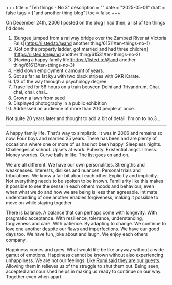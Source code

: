 +++
title = "Ten things - No  3"
description = ""
date = "2025-05-01"
draft = false
tags = ["and another thing blog"]
toc = false
+++

On December 24th, 2006 I posted on the blog I had then, a list of ten things I'd done: 

1. [Bungee jumped from a railway bridge over the Zambezi River at Victoria Falls](https://listed.to/@and another thing/61511/ten-things-no-1)
2. [Got on the property ladder, got married and had three children](https://listed.to/@and another thing/61531/ten-things-no-2)
3. [Having a happy family life](https://listed.to/@and another thing/61613/ten-things-no-3)
4. Held down employment x amount of years.
5. Got as far as 1st kyu with two black stripes with GKR Karate.
6. 1/3 of the way through a psychology degree
7. Travelled for 56 hours on a train between Delhi and Trivandrum. Chai. chai, chai. chai…
8. Grown a lawn from seed
9. Displayed photography  in a public exhibition
10. Addressed an audience of more than 200 people at once.

Not quite 20 years later and thought to add a bit of detail. I'm on to no.3...

***

A happy family life. That's way to simplistic. It was in 2006 and remains so now. Four boys and married 25 years. There has been and are plenty of occasions where one or more of us has not been happy. Sleepless nights. Challenges at school. Upsets at work. Puberty. Existential angst. Illness. Money worries. Curve balls in life. The list goes on and on. 

We are all different. We have our own personalities. Strengths and weaknesses. Interests, dislikes and nuances. Personal trials and tribulations. We know a fair bit about each other. Explicitly and implicitly. Not everything needs to be spoken to be known. Familiarity like this makes it possible to see the sense in each others moods and behaviour, even when what we do and how we are being is less than agreeable. Intimate understanding of one another enables forgiveness, making it possible to move on while staying together. 

There is balance. A balance that can perhaps come with longevity. With pragmatic acceptance. With resilience, tolerance, understanding, forgiveness and care. With patience. By adapting to change. We continue to love one another despite our flaws and imperfections. We have our good days too. We have fun, joke about and laugh. We enjoy each others company. 

Happiness comes and goes. What would life be like anyway without a wide gamut of emotions. Happiness cannot be known without also experiencing unhappiness. We are not our feelings. Like [Rumi said they are our guests](https://www.poetry.com/poem/28064/the-guest-house). Allowing them in relieves us of the struggle to shut them out. Being seen, accepted and nourished helps in making us ready to continue on our way. Together even when apart.